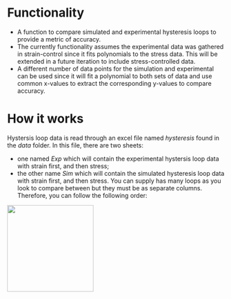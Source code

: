 # Functionality

* A function to compare simulated and experimental hysteresis loops to provide a metric of accuracy.
* The currently functionality assumes the experimental data was gathered in strain-control since it fits polynomials to the stress data.  This will be extended in a future iteration to include stress-controlled data. 
* A different number of data points for the simulation and experimental can be used since it will fit a polynomial to both sets of data and use common x-values to extract the corresponding y-values to compare accuracy.

# How it works
Hystersis loop data is read through an excel file named *hysteresis* found in the *data* folder.  In this file, there are two sheets:
* one named *Exp* which will contain the experimental hystersis loop data with strain first, and then stress;
* the other name *Sim* which will contain the simulated hysteresis loop data with strain first, and then stress.
You can supply has many loops as you look to compare between but they must be as separate columns.  Therefore, you can follow the following order:
<img src="/figures/minimum_pipeline.png" width="200" height="200">
